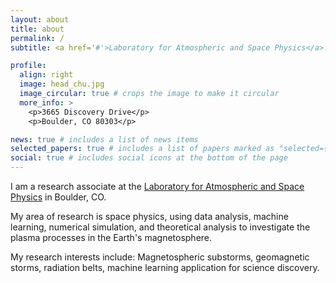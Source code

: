```yaml
---
layout: about
title: about
permalink: /
subtitle: <a href='#'>Laboratory for Atmospheric and Space Physics</a>. 

profile:
  align: right
  image: head_chu.jpg
  image_circular: true # crops the image to make it circular
  more_info: >
    <p>3665 Discovery Drive</p>
    <p>Boulder, CO 80303</p>

news: true # includes a list of news items
selected_papers: true # includes a list of papers marked as "selected={true}"
social: true # includes social icons at the bottom of the page
---
```


I am a research associate at the [Laboratory for Atmospheric and Space Physics](lasp.colorado.edu) in Boulder, CO.

My area of research is space physics, using data analysis, machine learning, numerical simulation, and theoretical analysis to investigate the plasma processes in the Earth's magnetosphere. 

My research interests include: Magnetospheric substorms, geomagnetic storms, radiation belts, machine learning application for science discovery. 

